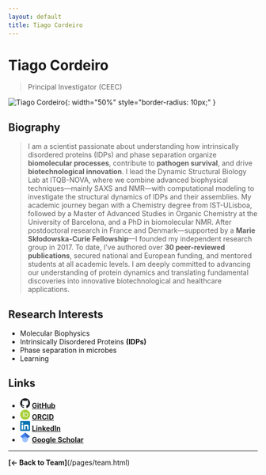 ```yaml
---
layout: default
title: Tiago Cordeiro
---
```


# Tiago Cordeiro

> Principal Investigator (CEEC)

![Tiago Cordeiro](/assets/images/team/cordeiro.jpg){: width="50%" style="border-radius: 10px;" }

## Biography
>I am a scientist passionate about understanding how intrinsically disordered proteins (IDPs) and phase separation organize **biomolecular processes**, contribute to **pathogen survival**, and drive **biotechnological innovation**. I lead the Dynamic Structural Biology Lab at ITQB-NOVA, where we combine advanced biophysical techniques—mainly SAXS and NMR—with computational modeling to investigate the structural dynamics of IDPs and their assemblies.
My academic journey began with a Chemistry degree from IST-ULisboa, followed by a Master of Advanced Studies in Organic Chemistry at the University of Barcelona, and a PhD in biomolecular NMR. After postdoctoral research in France and Denmark—supported by a **Marie Skłodowska-Curie Fellowship**—I founded my independent research group in 2017.
To date, I’ve authored over **30 peer-reviewed publications**, secured national and European funding, and mentored students at all academic levels. I am deeply committed to advancing our understanding of protein dynamics and translating fundamental discoveries into innovative biotechnological and healthcare applications.

## Research Interests

- Molecular Biophysics 
- Intrinsically Disordered Proteins **(IDPs)**
- Phase separation in microbes
- Learning 

## Links
- <img src="/assets/images/icons/github_icon.png" alt="linkedin" width="20" height="20"> **[GitHub](https://github.com/CordeiroLab)**
- <img src="/assets/images/icons/orcid_icon.png" alt="orcid" width="20" height="20"> **[ORCID](https://orcid.org/0000-0003-2663-3220)**
- <img src="/assets/images/icons/linkedin_icon.png" alt="linkedin" width="20" height="20"> **[LinkedIn](https://www.linkedin.com/in/tiagoncordeiro)**
- <img src="/assets/images/icons/gscholar_icon.svg" alt="linkedin" width="20" height="20"> **[Google Scholar](https://scholar.google.com/citations?user=ZKSPS14AAAAJ&hl=en)**

---

**[← Back to Team]**(/pages/team.html)
